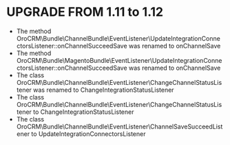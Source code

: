 UPGRADE FROM 1.11 to 1.12
=========================

- The method OroCRM\Bundle\ChannelBundle\EventListener\UpdateIntegrationConnectorsListener::onChannelSucceedSave was renamed to onChannelSave
- The method OroCRM\Bundle\MagentoBundle\EventListener\UpdateIntegrationConnectorsListener::onChannelSucceedSave was renamed to onChannelSave
- The class OroCRM\Bundle\ChannelBundle\EventListener\ChangeChannelStatusListener was renamed to ChangeIntegrationStatusListener
- The class OroCRM\Bundle\ChannelBundle\EventListener\ChangeChannelStatusListener to ChangeIntegrationStatusListener
- The class OroCRM\Bundle\ChannelBundle\EventListener\ChannelSaveSucceedListener to UpdateIntegrationConnectorsListener


